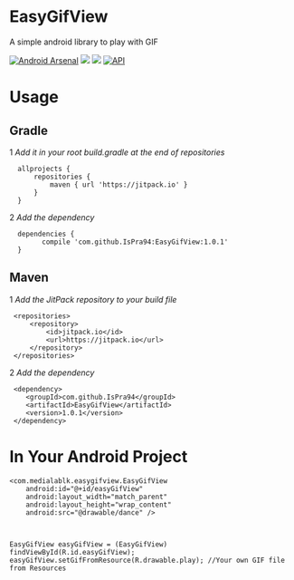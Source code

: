 # EasyGifView
A simple android library to play with GIF

[![Android Arsenal](https://img.shields.io/badge/Android%20Arsenal-EasyGifView-brightgreen.svg?style=flat)](https://android-arsenal.com/details/1/6206)
[![](https://jitpack.io/v/IsPra94/EasyGifView.svg)](https://jitpack.io/#IsPra94/EasyGifView)
<a href="http://www.methodscount.com/?lib=com.github.IsPra94%3AEasyGifView%3A-SNAPSHOT"><img src="https://img.shields.io/badge/Size-17 KB-e91e63.svg"/></a>
[![API](https://img.shields.io/badge/API-11%2B-brightgreen.svg?style=flat)](https://android-arsenal.com/api?level=11)

# Usage

## Gradle
      
1 *Add it in your root build.gradle at the end of repositories*

	  allprojects {
		  repositories {
			  maven { url 'https://jitpack.io' }
		  }
	  }
  
  2 *Add the dependency*
  
  	  dependencies {
	        compile 'com.github.IsPra94:EasyGifView:1.0.1'
	  }

  
## Maven

1 *Add the JitPack repository to your build file*

	 <repositories>
		 <repository>
		     <id>jitpack.io</id>
		     <url>https://jitpack.io</url>
		 </repository>
	 </repositories>
  
 2 *Add the dependency*
 
 	 <dependency>
	    <groupId>com.github.IsPra94</groupId>
	    <artifactId>EasyGifView</artifactId>
	    <version>1.0.1</version>
	 </dependency>

# In Your Android Project

    <com.medialablk.easygifview.EasyGifView
        android:id="@+id/easyGifView"
        android:layout_width="match_parent"
        android:layout_height="wrap_content"
        android:src="@drawable/dance" />
        
        
        
    EasyGifView easyGifView = (EasyGifView) findViewById(R.id.easyGifView);
    easyGifView.setGifFromResource(R.drawable.play); //Your own GIF file from Resources
    
  
